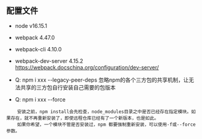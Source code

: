 ## 配置文件

- node v16.15.1
- webpack 4.47.0
- webpack-cli 4.10.0
- webpack-dev-server 4.15.2 https://webpack.docschina.org/configuration/dev-server/


- Q: npm i xxx --legacy-peer-deps 忽略npm的各个三方包的共享机制，让无法共享的三方包自行安装自己需要的包版本
- Q: npm i xxx --force 

```
    安装之前，npm install会先检查，node_modules目录之中是否已经存在指定模块。如果存在，就不再重新安装了，即使远程仓库已经有了一个新版本，也是如此。
    如果你希望，一个模块不管是否安装过，npm 都要强制重新安装，可以使用-f或--force参数。
```